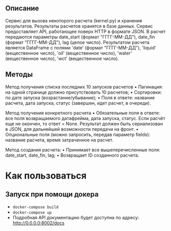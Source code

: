 ## Описание

Cервис для вызова некоторого расчета (kernel.py) и хранения результатов. Результаты расчетов хранятся в базе данных. Сервис предоставляет API, работающее поверх HTTP в формате JSON. 
В расчет передаются параметры date_start (формат "ГГГГ-ММ-ДД"), date_fin (формат "ГГГГ-ММ-ДД"), lag (целое число).
Результатом расчета является DataFrame с полями 'date' (формат "ГГГГ-ММ-ДД"), 'liquid' (вещественное число), 'oil' (вещественное число), 'water' (вещественное число), 'wct' (вещественное число).

## Методы

Метод получения списка последних 10 запусков расчетов
•	Пагинация: на одной странице должно присутствовать 10 расчетов;
•	Сортировки: по дате запуска (возрастание/убывание);
•	Поля в ответе: название расчета, дата запуска, статус (завершен, идет расчет, в очереди).

Метод получения конкретного расчета
•	Обязательные поля в ответе: все поля возвращаемого датафрейма, дата запуска, статус. Если расчёт еще не окончен, то ответ = None. Результат должен быть сериализован в JSON, для дальнейшей возможности передачи на фронт.
•	Опциональные поля (можно запросить, передав параметр fields): название расчета, время затраченное на расчет.

Метод создания расчета:
•	Принимает все вышеперечисленные поля: date_start, date_fin, lag;
•	Возвращает ID созданного расчета.

# Как пользоваться
## Запуск при помощи докера

- ```docker-compose build```
- ```docker-compose up```
- Подробная API документацию будет доступна по адресу: http://0.0.0.0:8002/docs
